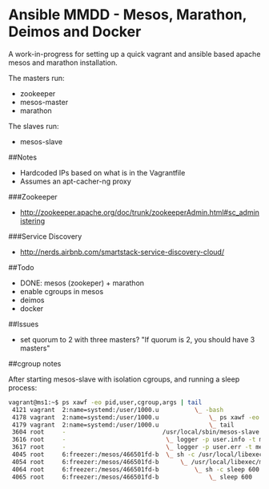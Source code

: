 # Ansible MMDD - Mesos, Marathon, Deimos and Docker

A work-in-progress for setting up a quick vagrant and ansible based apache mesos and marathon installation.

The masters run:

* zookeeper
* mesos-master
* marathon

The slaves run:

* mesos-slave

##Notes

* Hardcoded IPs based on what is in the Vagrantfile
* Assumes an apt-cacher-ng proxy

###Zookeeper

* http://zookeeper.apache.org/doc/trunk/zookeeperAdmin.html#sc_administering

###Service Discovery

* http://nerds.airbnb.com/smartstack-service-discovery-cloud/

##Todo

* DONE: mesos (zookeper) + marathon
* enable cgroups in mesos
* deimos
* docker

##Issues

* set quorum to 2 with three masters? "If quorum is 2, you should have 3 masters"

##cgroup notes

After starting mesos-slave with isolation cgroups, and running a sleep process:

```bash
vagrant@ms1:~$ ps xawf -eo pid,user,cgroup,args | tail
 4121 vagrant  2:name=systemd:/user/1000.u          \_ -bash
 4178 vagrant  2:name=systemd:/user/1000.u              \_ ps xawf -eo pid,user,cgroup,args
 4179 vagrant  2:name=systemd:/user/1000.u              \_ tail
 3604 root     -                           /usr/local/sbin/mesos-slave --master=zk://10.3.0.89:2181,10.3.0.90:2181,10.3.0.91:2181/mesos --ip=10.3.0.92 --log_dir=/var/log/mesos --hostname=10.3.0.92 --isolation=cgroups
 3616 root     -                            \_ logger -p user.info -t mesos-slave[3604]
 3617 root     -                            \_ logger -p user.err -t mesos-slave[3604]
 4045 root     6:freezer:/mesos/466501fd-b  \_ sh -c /usr/local/libexec/mesos/mesos-executor
 4054 root     6:freezer:/mesos/466501fd-b      \_ /usr/local/libexec/mesos/mesos-executor
 4064 root     6:freezer:/mesos/466501fd-b          \_ sh -c sleep 600
 4065 root     6:freezer:/mesos/466501fd-b              \_ sleep 600
 ```
